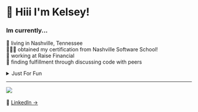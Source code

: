 <h1 align="left" id="macropower-title"> 🏁 Hiii I'm Kelsey!</h1>

### Im currently... <br>
🤠 living in Nashville, Tennessee <br>
👩🏻‍💻 obtained my certification from Nashville Software School!<br>
🐖 working at Raise Financial <br>
💞 finding fulfillment through discussing code with peers

<details> 
<summary> Just For Fun </summary>
<div>
  <h2> I love: </h2> 
    <li> My pet chihuahua, Chris </li>
    <li> Reality TV </li>
    <li> Astrology </li>
    <li> Camping </li>
    <li> Breakfast food </li>
</div> 
</details>


---
<p align="left">
  <p>
    <a href="https://skillicons.dev">
    <img src="https://skillicons.dev/icons?i=jest,git,html,postman,javascript,django,css,ts,sqlite,mysql,nextjs,prisma,python,react" />
  </a>
 <br><br>
  🔗 <a href="https://www.linkedin.com/in/kelsey-lemmer" target="_blank">LinkedIn → </a>

